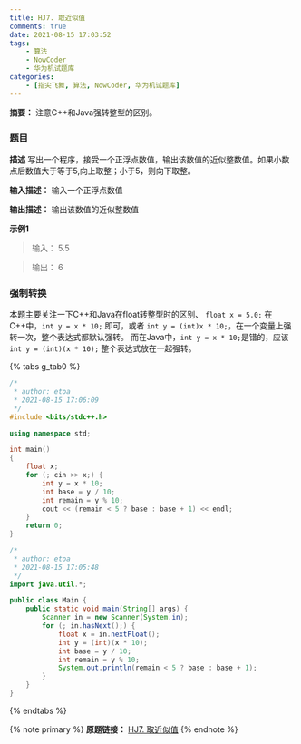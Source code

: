 ```yaml
---
title: HJ7. 取近似值
comments: true
date: 2021-08-15 17:03:52
tags:
    - 算法
    - NowCoder
    - 华为机试题库
categories:
    - [指尖飞舞, 算法, NowCoder, 华为机试题库]
---
```

__摘要：__
注意C++和Java强转整型的区别。
<!-- more -->

### 题目

__描述__
写出一个程序，接受一个正浮点数值，输出该数值的近似整数值。如果小数点后数值大于等于5,向上取整；小于5，则向下取整。

__输入描述：__
输入一个正浮点数值

__输出描述：__
输出该数值的近似整数值

__示例1__
> 输入：
5.5

> 输出：
6

### 强制转换
本题主要关注一下C++和Java在float转整型时的区别、
`float x = 5.0;`
在C++中，`int y = x * 10;` 即可，或者 `int y = (int)x * 10;`，在一个变量上强转一次，整个表达式都默认强转。
而在Java中，`int y = x * 10;`是错的，应该 `int y = (int)(x * 10);` 整个表达式放在一起强转。

{% tabs g_tab0 %}
<!-- tab C++ -->
```c++
/*
 * author: etoa
 * 2021-08-15 17:06:09
 */
#include <bits/stdc++.h>

using namespace std;

int main()
{
    float x;
    for (; cin >> x;) {
        int y = x * 10;
        int base = y / 10;
        int remain = y % 10;
        cout << (remain < 5 ? base : base + 1) << endl;
    }
    return 0;
}
```
<!-- endtab -->

<!-- tab Java -->
```java
/*
 * author: etoa
 * 2021-08-15 17:05:48
 */
import java.util.*;

public class Main {
    public static void main(String[] args) {
        Scanner in = new Scanner(System.in);
        for (; in.hasNext();) {
            float x = in.nextFloat();
            int y = (int)(x * 10);
            int base = y / 10;
            int remain = y % 10;
            System.out.println(remain < 5 ? base : base + 1);
        }
    }
}
```
<!-- endtab -->
{% endtabs %}

{% note primary %}
__原题链接：__ [HJ7. 取近似值](https://www.nowcoder.com/practice/3ab09737afb645cc82c35d56a5ce802a?tpId=37&&tqId=21230&rp=1&ru=/ta/huawei&qru=/ta/huawei/question-ranking)
{% endnote %}